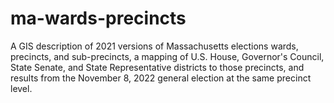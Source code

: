 # ma-wards-precincts

A GIS description of 2021 versions of Massachusetts elections wards,
precincts, and sub-precincts, a mapping of U.S. House, Governor's
Council, State Senate, and State Representative districts to those
precincts, and results from the November 8, 2022 general election
at the same precinct level.

